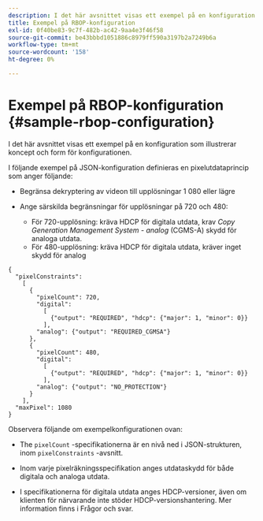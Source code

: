 ```yaml
---
description: I det här avsnittet visas ett exempel på en konfiguration som illustrerar koncept och form för konfigurationen.
title: Exempel på RBOP-konfiguration
exl-id: 0f40be83-9c7f-482b-ac42-9aa4e3f46f58
source-git-commit: be43bbbd1051886c8979ff590a3197b2a7249b6a
workflow-type: tm+mt
source-wordcount: '158'
ht-degree: 0%

---
```


# Exempel på RBOP-konfiguration {#sample-rbop-configuration}

I det här avsnittet visas ett exempel på en konfiguration som illustrerar koncept och form för konfigurationen.

I följande exempel på JSON-konfiguration definieras en pixelutdataprincip som anger följande:

* Begränsa dekryptering av videon till upplösningar 1 080 eller lägre
* Ange särskilda begränsningar för upplösningar på 720 och 480:

   * För 720-upplösning: kräva HDCP för digitala utdata, krav *Copy Generation Management System - analog* (CGMS-A) skydd för analoga utdata.
   * För 480-upplösning: kräva HDCP för digitala utdata, kräver inget skydd för analog

```
{ 
  "pixelConstraints":  
    [ 
      { 
        "pixelCount": 720, 
        "digital": 
          [ 
            {"output": "REQUIRED", "hdcp": {"major": 1, "minor": 0}} 
          ], 
        "analog": {"output": "REQUIRED_CGMSA"} 
      }, 
      { 
        "pixelCount": 480, 
        "digital":  
          [ 
            {"output": "REQUIRED", "hdcp": {"major": 1, "minor": 0}} 
          ], 
        "analog": {"output": "NO_PROTECTION"} 
      } 
    ], 
  "maxPixel": 1080 
}
```

Observera följande om exempelkonfigurationen ovan:

* The `pixelCount` -specifikationerna är en nivå ned i JSON-strukturen, inom `pixelConstraints` -avsnitt.

* Inom varje pixelräkningsspecifikation anges utdataskydd för både digitala och analoga utdata.
* I specifikationerna för digitala utdata anges HDCP-versioner, även om klienten för närvarande inte stöder HDCP-versionshantering. Mer information finns i Frågor och svar.

